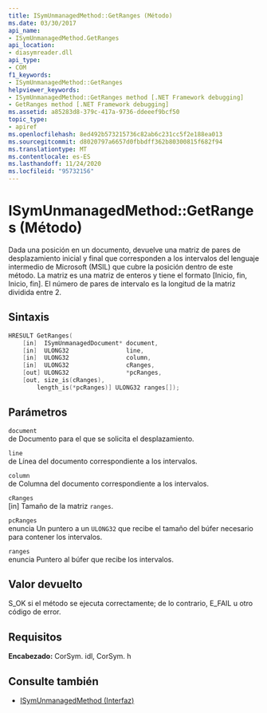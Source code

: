 ```yaml
---
title: ISymUnmanagedMethod::GetRanges (Método)
ms.date: 03/30/2017
api_name:
- ISymUnmanagedMethod.GetRanges
api_location:
- diasymreader.dll
api_type:
- COM
f1_keywords:
- ISymUnmanagedMethod::GetRanges
helpviewer_keywords:
- ISymUnmanagedMethod::GetRanges method [.NET Framework debugging]
- GetRanges method [.NET Framework debugging]
ms.assetid: a85283d8-379c-417a-9736-ddeeef9bcf50
topic_type:
- apiref
ms.openlocfilehash: 8ed492b573215736c82ab6c231cc5f2e188ea013
ms.sourcegitcommit: d8020797a6657d0fbbdff362b80300815f682f94
ms.translationtype: MT
ms.contentlocale: es-ES
ms.lasthandoff: 11/24/2020
ms.locfileid: "95732156"
---
```

# <a name="isymunmanagedmethodgetranges-method"></a>ISymUnmanagedMethod::GetRanges (Método)

Dada una posición en un documento, devuelve una matriz de pares de desplazamiento inicial y final que corresponden a los intervalos del lenguaje intermedio de Microsoft (MSIL) que cubre la posición dentro de este método. La matriz es una matriz de enteros y tiene el formato [Inicio, fin, Inicio, fin]. El número de pares de intervalo es la longitud de la matriz dividida entre 2.  
  
## <a name="syntax"></a>Sintaxis  
  
```cpp  
HRESULT GetRanges(  
    [in]  ISymUnmanagedDocument* document,  
    [in]  ULONG32                line,  
    [in]  ULONG32                column,  
    [in]  ULONG32                cRanges,  
    [out] ULONG32                *pcRanges,  
    [out, size_is(cRanges),  
        length_is(*pcRanges)] ULONG32 ranges[]);  
```  
  
## <a name="parameters"></a>Parámetros  

 `document`  
 de Documento para el que se solicita el desplazamiento.  
  
 `line`  
 de Línea del documento correspondiente a los intervalos.  
  
 `column`  
 de Columna del documento correspondiente a los intervalos.  
  
 `cRanges`  
 [in] Tamaño de la matriz `ranges`.  
  
 `pcRanges`  
 enuncia Un puntero a un `ULONG32` que recibe el tamaño del búfer necesario para contener los intervalos.  
  
 `ranges`  
 enuncia Puntero al búfer que recibe los intervalos.  
  
## <a name="return-value"></a>Valor devuelto  

 S_OK si el método se ejecuta correctamente; de lo contrario, E_FAIL u otro código de error.  
  
## <a name="requirements"></a>Requisitos  

 **Encabezado:** CorSym. idl, CorSym. h  
  
## <a name="see-also"></a>Consulte también

- [ISymUnmanagedMethod (Interfaz)](isymunmanagedmethod-interface.md)
